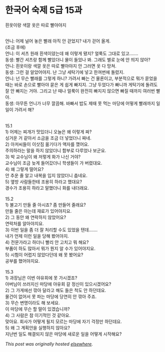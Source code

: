 # 한국어 숙제 5급 15과

<div>
<p>흰옷이랑 색깔 옷은 따로 빨아야지</p>
<div><br></div>
<div>언니: 어제 널어 놓은 빨래 아직 안 걷었지? 내가 걷어 올게.</div>
<div>(조금 후에)</div>
<div>언니: 이 셔츠 원래 흰색이얐는데 왜 이렇게 됐지? 얼룩도 그대로 있고.......</div>
<div>동생: 빨간 셔츠랑 함께 빨았더니 물이 들었나 봐. 그래도 별로 눈에 안 띄지 않아?</div>
<div>언니: 흰옷이랑 색깔 옷은 따로 빨아야지 안 그러면 옷 다 망쳐.</div>
<div>동생: 그런 걸 알았어야지. 난 그냥 세탁기에 넣고 한꺼번에 돌렸지.</div>
<div>언니: 넌 무슨 빨래를 그렇게 하니? 가려서 빠는 건 물론이고, 부분적으로 뭐가 묻었을 때는 바로 손으로 빨아야 묻은 게 쉽게 빠지지. 그냥 두었다가 빠니까 게탁기에 돌려도 잘 안 빠지는 거야. 그리고 난 때나 얼룩이 완전히 빠지지 않으면 빠질 때까지 여러번 빨아.</div>
<div>동생: 아무튼 언니가 너무 깔끔해. 바빠서 밥도 제때 못 먹는 마당에 어떻게 빨래까지 일일이 가려서 해?</div>
<div><br></div>
<div><br></div>
<div>15.1</div>
<div>1) 어제는 찌개가 맛있더니 오늘은 왜 이렇게 짜?</div>
<div>싱거운 거 같아서 소금을 조금 더 넣었더니 짜네.</div>
<div>2) 아저씨들이 이삿짐 옮기다가 액자를 깼어요.</div>
<div>주의하라는 말을 하지 않았더니 함부로 다루었나 보군요.</div>
<div>3) 박 교수님이 왜 저렇게 화가 나신 거야?</div>
<div>교수님이 조금 늦게 들어갔더니 학생들이 가 버렸대요.</div>
<div>4) 왜 그렇게 떨어요?</div>
<div>안 추운 줄 알고 내복을 입지 않았더니 춥네요.</div>
<div>5) 옆방 사람들한테 조용히 하라고 했대요?</div>
<div>경수가 조용히 하라고 말했더니 화를 내더래요.</div>
<div><br></div>
<div>15.2</div>
<div>1) 불고기 만들 줄 아시죠? 좀 만들어 줄래요?</div>
<div>만들 줄은 아는데 재료가 있어야지요.</div>
<div>2) 그 동안 왜 연락하지 않았어요?</div>
<div>연락처를 알아야지요.</div>
<div>3) 이번 일을 좀 더 잘 처리할 수도 있었을 텐데.......</div>
<div>내가 언제 이런 일을 당해 봤어야지.</div>
<div>4) 전문가라고 하더니 빨리 안 고치고 뭐 해요?</div>
<div>부품이 하도 많아서 뭐가 뭔지 알 수가 있어야지요.</div>
<div>5) 시험이 어렵지 않았다던데 왜 못 봤어요?</div>
<div>공부를 했어야지요.</div>
<div><br></div>
<div>15.3</div>
<div>1) 과장님은 이번 야유회에 못 가시겠죠?</div>
<div>아버님이 쓰러지신 마당에 야유회 갈 정신이 있으시겠어요?</div>
<div>2) 그 가게에선 깎아 달라고 해도 들은 척도 안 하던데요.</div>
<div>물건이 없어서 못 파는 마당에 당연히 안 깎아 주죠.</div>
<div>3) 무슨 변명이라도 해 보세요.</div>
<div>이 마당에 무슨 할 말이 있겠습니까?</div>
<div>4) 그 사람은 참 이기적인 것 같아요.</div>
<div>맞아요. 회사가 어떻게 될지 모르는 마당에 자기 걱정만 하던데요.</div>
<div>5) 왜 그 계획안을 실행하지 않아요?</div>
<div>지난번 일도 해결되지 않은 마당에 새로운 일을 어떻게 시작해요?</div>
</div>


*This post was originally hosted [elsewhere](http://planspace.blogspot.com/2009/11/5-15.html).*
